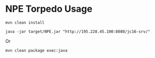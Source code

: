 NPE Torpedo Usage
=================
```
mvn clean install

java -jar target/NPE.jar "http://195.228.45.100:8080/jc16-srv/"
```
Or
```
mvn clean package exec:java
```

